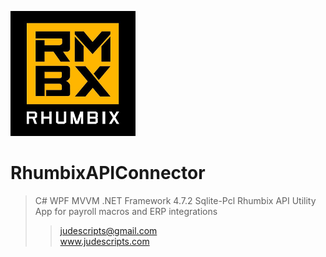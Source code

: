 ![RhumbixLogo](<./assets/rhumbixfavicon.png>)
# RhumbixAPIConnector
>C# WPF MVVM .NET Framework 4.7.2
>Sqlite-Pcl
>Rhumbix API Utility App for payroll macros and ERP integrations
>>
>>judescripts@gmail.com  
>>www.judescripts.com
